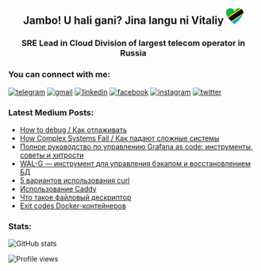 <h2 align="center">Jambo! U hali gani? Jina langu ni Vitaliy <img src=assets/tz.png alt="I Love Tanzania! :)" height="32" /></h2>
<h3 align="center">SRE Lead in Cloud Division of largest telecom operator in Russia</h3>

### You can connect with me:

[<img src='https://cdn.jsdelivr.net/npm/simple-icons@3.0.1/icons/telegram.svg' alt='telegram' height='40'>](https://t.me/philyuchkoff)
[<img src='https://cdn.jsdelivr.net/npm/simple-icons@3.0.1/icons/gmail.svg' alt='gmail' height='40'>](philyuchkoff@gmail.com)
[<img src='https://cdn.jsdelivr.net/npm/simple-icons@3.0.1/icons/linkedin.svg' alt='linkedin' height='40'>](https://www.linkedin.com/in/philyuchkoff/)
[<img src='https://cdn.jsdelivr.net/npm/simple-icons@3.0.1/icons/facebook.svg' alt='facebook' height='40'>](https://www.facebook.com/vitaliy.philyuchkoff)
[<img src='https://cdn.jsdelivr.net/npm/simple-icons@3.0.1/icons/instagram.svg' alt='instagram' height='40'>](https://www.instagram.com/philyuchkoff/)
[<img src='https://cdn.jsdelivr.net/npm/simple-icons@3.0.1/icons/twitter.svg' alt='twitter' height='40'>](https://twitter.com/philyuchkoff) 

### Latest Medium Posts:
- [How to debug / Как отлаживать](https://medium.com/p/3046aafa9f4c)
- [How Complex Systems Fail / Как падают сложные системы](https://medium.com/p/270e577c778b)
- [Полное руководство по управлению Grafana as code: инструменты, советы и хитрости](https://medium.com/p/1b2eb8a38181)
- [WAL-G — инструмент для управления бэкапом и восстановлением БД](https://medium.com/p/953490c74b98)
- [5 вариантов использования curl](https://medium.com/p/4854acd9fcd7)
- [Использование Caddy](https://medium.com/p/a2c655465022)
- [Что такое файловый дескриптор](https://medium.com/p/1dbdf14ec811)
- [Exit codes Docker-контейнеров](https://medium.com/p/45e1ea89b648)

### Stats:
![GitHub stats](https://github-readme-stats.vercel.app/api?username=philyuchkoff&show_icons=true&count_private=true)

![Profile views](https://gpvc.arturio.dev/philyuchkoff)  
